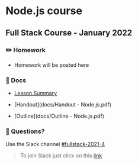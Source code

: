 # Node.js course

## Full Stack Course - January 2022

### ✏️ Homework

- Homework will be posted here

### 📄 Docs

- [Lesson Summary](docs/summary.md)

- [Handout](docs/Handout - Node.js.pdf)

- [Outline](docs/Outline - Node.js.pdf)

### 🤔 Questions?

Use the Slack channel [#fullstack-2021-4](https://hamburgcodingschool.slack.com/archives/C02GL3YPG0M)

> To join Slack just click on this [link](https://hamburgcodingschool.slack.com/join/shared_invite/enQtMjczNDI3OTE4NzIwLTE2ZmNkNDk5YTg3MDFlOTY2ZmU2YzU5YTU4MTNhNDg4MTRhNTMwYzFiNTdlOTdhYzllYzg5YmVkYzljNWExY2U#/)
